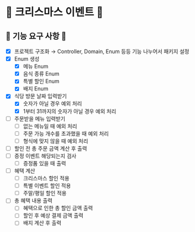 # 🎄 크리스마스 이벤트 🎄
## 🚀 기능 요구 사항 🚀

- [x]  프로젝트 구조화 → Controller, Domain, Enum 등등 기능 나누어서 패키지 설정
  - [x]  Enum 생성
      - [x]  메뉴 Enum
      - [x]  음식 종류 Enum
      - [x]  특별 할인 Enum
      - [x]  배지 Enum
- [x]  식당 방문 날짜 입력받기
    - [x]  숫자가 아닐 경우 예외 처리
    - [x] 1부터 31까지의 숫자가 아닐 경우 예외 처리
- [ ]  주문받을 메뉴 입력받기
    - [ ]  없는 메뉴일 때 예외 처리
    - [ ]  주문 가능 개수를 초과했을 때 예외 처리
    - [ ]  형식에 맞지 않을 때 예외 처리
- [ ]  할인 전 총 주문 금액 계산 후 출력
- [ ]  증정 이벤트 해당되는지 검사
    - [ ]  증정품 있을 때 출력
- [ ]  혜택 계산
    - [ ]  크리스마스 할인 적용
    - [ ]  특별 이벤트 할인 적용
    - [ ]  주말/평일 할인 적용
- [ ]  총 혜택 내용 출력
    - [ ]  혜택으로 인한 총 할인 금액 출력
    - [ ]  할인 후 예상 결제 금액 출력
    - [ ]  배지 계산 후 출력

